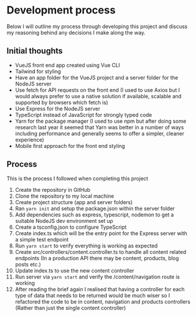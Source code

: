 # Development process
Below I will outline my process through developing this project and discuss my reasoning behind any decisions I make along the way.

## Initial thoughts
- VueJS front end app created using Vue CLI
- Tailwind for styling
- Have an app folder for the VueJS project and a server folder for the NodeJS server
- Use fetch for API requests on the front end (I used to use Axios but I would always prefer to use a native solution if available, scalable and supported by browsers which fetch is)
- Use Express for the NodeJS server
- TypeScript instead of JavaScript for strongly typed code
- Yarn for the package manager (I used to use npm but after doing some research last year it seemed that Yarn was better in a number of ways including performance and generally seems to offer a simpler, cleaner experience)
- Mobile first approach for the front end styling

## Process
This is the process I followed when completing this project
1. Create the repository in GitHub
2. Clone the repository to my local machine
3. Create project structure (app and server folders)
4. Ran `yarn init` and setup the package.json within the server folder
5. Add dependencies such as express, typescript, nodemon to get a suitable NodeJS dev environment set up
6. Create a tsconfig.json to configure TypeScript
7. Create index.ts which will be the entry point for the Express server with a simple test endpoint
8. Run `yarn start` to verify everything is working as expected
9. Create src/controllers/content.controller.ts to handle all content related endpoints (In a production API there may be content, products, blog posts etc.)
10. Update index.ts to use the new content controller
11. Run server via `yarn start` and verify the /content/navigation route is working
12. After reading the brief again I realised that having a controller for each type of data that needs to be returned would be much wiser so I refactored the code to be in content, navigation and products controllers (Rather than just the single content controller)
